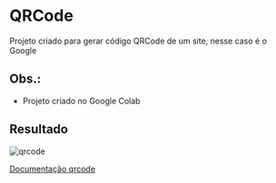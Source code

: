 # QRCode
Projeto criado para gerar código QRCode de um site, nesse caso é o Google

## Obs.:
- Projeto criado no Google Colab

## Resultado
![qrcode](https://user-images.githubusercontent.com/53915799/152621998-4d3a4a36-8954-46d6-8561-2f9997c5f977.png)

[Documentação qrcode](https://pypi.org/project/qrcode/)
